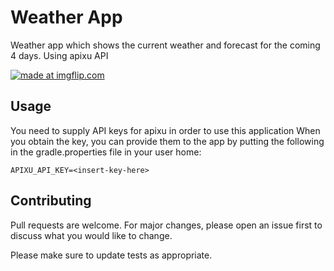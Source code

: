 # Weather App

Weather app which shows the current weather and forecast for the coming 4 days.
Using apixu API

<a href="https://imgflip.com/gif/344afx"><img src="https://i.imgflip.com/344afx.gif" title="made at imgflip.com"/></a>

## Usage

You need to supply API keys for apixu in order to use this application
When you obtain the key, you can provide them to the app by putting the following in the gradle.properties file in your user home:

```
APIXU_API_KEY=<insert-key-here>
```

## Contributing
Pull requests are welcome. For major changes, please open an issue first to discuss what you would like to change.

Please make sure to update tests as appropriate.
